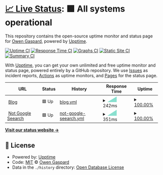 # [📈 Live Status](https://status.ogaspard.com): <!--live status--> **🟩 All systems operational**

This repository contains the open-source uptime monitor and status page for [Owen Gaspard](https://ogaspard.com), powered by [Upptime](https://github.com/upptime/upptime).

[![Uptime CI](https://github.com/owengaspard/uptime/workflows/Uptime%20CI/badge.svg)](https://github.com/owengaspard/uptime/actions?query=workflow%3A%22Uptime+CI%22)
[![Response Time CI](https://github.com/owengaspard/uptime/workflows/Response%20Time%20CI/badge.svg)](https://github.com/owengaspard/uptime/actions?query=workflow%3A%22Response+Time+CI%22)
[![Graphs CI](https://github.com/owengaspard/uptime/workflows/Graphs%20CI/badge.svg)](https://github.com/owengaspard/uptime/actions?query=workflow%3A%22Graphs+CI%22)
[![Static Site CI](https://github.com/owengaspard/uptime/workflows/Static%20Site%20CI/badge.svg)](https://github.com/owengaspard/uptime/actions?query=workflow%3A%22Static+Site+CI%22)
[![Summary CI](https://github.com/owengaspard/uptime/workflows/Summary%20CI/badge.svg)](https://github.com/owengaspard/uptime/actions?query=workflow%3A%22Summary+CI%22)

With [Upptime](https://upptime.js.org), you can get your own unlimited and free uptime monitor and status page, powered entirely by a GitHub repository. We use [Issues](https://github.com/owengaspard/uptime/issues) as incident reports, [Actions](https://github.com/owengaspard/uptime/actions) as uptime monitors, and [Pages](https://status.ogaspard.com) for the status page.

<!--start: status pages-->
<!-- This summary is generated by Upptime (https://github.com/upptime/upptime) -->
<!-- Do not edit this manually, your changes will be overwritten -->
<!-- prettier-ignore -->
| URL | Status | History | Response Time | Uptime |
| --- | ------ | ------- | ------------- | ------ |
| <img alt="" src="https://favicons.githubusercontent.com/ogaspard.com" height="13"> [Blog](https://ogaspard.com) | 🟩 Up | [blog.yml](https://github.com/owengaspard/uptime/commits/HEAD/history/blog.yml) | <details><summary><img alt="Response time graph" src="./graphs/blog/response-time-week.png" height="20"> 242ms</summary><br><a href="https://status.ogaspard.com/history/blog"><img alt="Response time 242" src="https://img.shields.io/endpoint?url=https%3A%2F%2Fraw.githubusercontent.com%2Fowengaspard%2Fuptime%2FHEAD%2Fapi%2Fblog%2Fresponse-time.json"></a><br><a href="https://status.ogaspard.com/history/blog"><img alt="24-hour response time 242" src="https://img.shields.io/endpoint?url=https%3A%2F%2Fraw.githubusercontent.com%2Fowengaspard%2Fuptime%2FHEAD%2Fapi%2Fblog%2Fresponse-time-day.json"></a><br><a href="https://status.ogaspard.com/history/blog"><img alt="7-day response time 242" src="https://img.shields.io/endpoint?url=https%3A%2F%2Fraw.githubusercontent.com%2Fowengaspard%2Fuptime%2FHEAD%2Fapi%2Fblog%2Fresponse-time-week.json"></a><br><a href="https://status.ogaspard.com/history/blog"><img alt="30-day response time 242" src="https://img.shields.io/endpoint?url=https%3A%2F%2Fraw.githubusercontent.com%2Fowengaspard%2Fuptime%2FHEAD%2Fapi%2Fblog%2Fresponse-time-month.json"></a><br><a href="https://status.ogaspard.com/history/blog"><img alt="1-year response time 242" src="https://img.shields.io/endpoint?url=https%3A%2F%2Fraw.githubusercontent.com%2Fowengaspard%2Fuptime%2FHEAD%2Fapi%2Fblog%2Fresponse-time-year.json"></a></details> | <details><summary><a href="https://status.ogaspard.com/history/blog">100.00%</a></summary><a href="https://status.ogaspard.com/history/blog"><img alt="All-time uptime 100.00%" src="https://img.shields.io/endpoint?url=https%3A%2F%2Fraw.githubusercontent.com%2Fowengaspard%2Fuptime%2FHEAD%2Fapi%2Fblog%2Fuptime.json"></a><br><a href="https://status.ogaspard.com/history/blog"><img alt="24-hour uptime 100.00%" src="https://img.shields.io/endpoint?url=https%3A%2F%2Fraw.githubusercontent.com%2Fowengaspard%2Fuptime%2FHEAD%2Fapi%2Fblog%2Fuptime-day.json"></a><br><a href="https://status.ogaspard.com/history/blog"><img alt="7-day uptime 100.00%" src="https://img.shields.io/endpoint?url=https%3A%2F%2Fraw.githubusercontent.com%2Fowengaspard%2Fuptime%2FHEAD%2Fapi%2Fblog%2Fuptime-week.json"></a><br><a href="https://status.ogaspard.com/history/blog"><img alt="30-day uptime 100.00%" src="https://img.shields.io/endpoint?url=https%3A%2F%2Fraw.githubusercontent.com%2Fowengaspard%2Fuptime%2FHEAD%2Fapi%2Fblog%2Fuptime-month.json"></a><br><a href="https://status.ogaspard.com/history/blog"><img alt="1-year uptime 100.00%" src="https://img.shields.io/endpoint?url=https%3A%2F%2Fraw.githubusercontent.com%2Fowengaspard%2Fuptime%2FHEAD%2Fapi%2Fblog%2Fuptime-year.json"></a></details>
| <img alt="" src="https://favicons.githubusercontent.com/notgoogle.win" height="13"> [Not Google Seearch](https://notgoogle.win) | 🟩 Up | [not-google-seearch.yml](https://github.com/owengaspard/uptime/commits/HEAD/history/not-google-seearch.yml) | <details><summary><img alt="Response time graph" src="./graphs/not-google-seearch/response-time-week.png" height="20"> 351ms</summary><br><a href="https://status.ogaspard.com/history/not-google-seearch"><img alt="Response time 351" src="https://img.shields.io/endpoint?url=https%3A%2F%2Fraw.githubusercontent.com%2Fowengaspard%2Fuptime%2FHEAD%2Fapi%2Fnot-google-seearch%2Fresponse-time.json"></a><br><a href="https://status.ogaspard.com/history/not-google-seearch"><img alt="24-hour response time 351" src="https://img.shields.io/endpoint?url=https%3A%2F%2Fraw.githubusercontent.com%2Fowengaspard%2Fuptime%2FHEAD%2Fapi%2Fnot-google-seearch%2Fresponse-time-day.json"></a><br><a href="https://status.ogaspard.com/history/not-google-seearch"><img alt="7-day response time 351" src="https://img.shields.io/endpoint?url=https%3A%2F%2Fraw.githubusercontent.com%2Fowengaspard%2Fuptime%2FHEAD%2Fapi%2Fnot-google-seearch%2Fresponse-time-week.json"></a><br><a href="https://status.ogaspard.com/history/not-google-seearch"><img alt="30-day response time 351" src="https://img.shields.io/endpoint?url=https%3A%2F%2Fraw.githubusercontent.com%2Fowengaspard%2Fuptime%2FHEAD%2Fapi%2Fnot-google-seearch%2Fresponse-time-month.json"></a><br><a href="https://status.ogaspard.com/history/not-google-seearch"><img alt="1-year response time 351" src="https://img.shields.io/endpoint?url=https%3A%2F%2Fraw.githubusercontent.com%2Fowengaspard%2Fuptime%2FHEAD%2Fapi%2Fnot-google-seearch%2Fresponse-time-year.json"></a></details> | <details><summary><a href="https://status.ogaspard.com/history/not-google-seearch">100.00%</a></summary><a href="https://status.ogaspard.com/history/not-google-seearch"><img alt="All-time uptime 100.00%" src="https://img.shields.io/endpoint?url=https%3A%2F%2Fraw.githubusercontent.com%2Fowengaspard%2Fuptime%2FHEAD%2Fapi%2Fnot-google-seearch%2Fuptime.json"></a><br><a href="https://status.ogaspard.com/history/not-google-seearch"><img alt="24-hour uptime 100.00%" src="https://img.shields.io/endpoint?url=https%3A%2F%2Fraw.githubusercontent.com%2Fowengaspard%2Fuptime%2FHEAD%2Fapi%2Fnot-google-seearch%2Fuptime-day.json"></a><br><a href="https://status.ogaspard.com/history/not-google-seearch"><img alt="7-day uptime 100.00%" src="https://img.shields.io/endpoint?url=https%3A%2F%2Fraw.githubusercontent.com%2Fowengaspard%2Fuptime%2FHEAD%2Fapi%2Fnot-google-seearch%2Fuptime-week.json"></a><br><a href="https://status.ogaspard.com/history/not-google-seearch"><img alt="30-day uptime 100.00%" src="https://img.shields.io/endpoint?url=https%3A%2F%2Fraw.githubusercontent.com%2Fowengaspard%2Fuptime%2FHEAD%2Fapi%2Fnot-google-seearch%2Fuptime-month.json"></a><br><a href="https://status.ogaspard.com/history/not-google-seearch"><img alt="1-year uptime 100.00%" src="https://img.shields.io/endpoint?url=https%3A%2F%2Fraw.githubusercontent.com%2Fowengaspard%2Fuptime%2FHEAD%2Fapi%2Fnot-google-seearch%2Fuptime-year.json"></a></details>

<!--end: status pages-->

[**Visit our status website →**](https://status.ogaspard.com)

## 📄 License

- Powered by: [Upptime](https://github.com/upptime/upptime)
- Code: [MIT](./LICENSE) © [Owen Gaspard](https://ogaspard.com)
- Data in the `./history` directory: [Open Database License](https://opendatacommons.org/licenses/odbl/1-0/)
